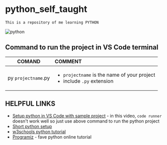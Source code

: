 # python_self_taught

`This is a repository of me learning PYTHON`

![python](https://user-images.githubusercontent.com/59627816/142021079-8dd6e9a9-4164-41ef-8e81-dd362d50c61b.gif)

## Command to run the project in VS Code terminal

| COMAND              | COMMENT                                                                                     |
| ------------------- | :------------------------------------------------------------------------------------------ |
| py `projectname`.py | <ul><li>`projectname` is the name of your project</li><li>include `.py` extension</li></ul> |

## HELPFUL LINKS

- [Setup python in VS Code with sample project](https://www.youtube.com/watch?v=AKVRkB0fot0) - in this video, `code runner` doesn't work well so just use above command to run the python project
- [Short python setup](https://www.youtube.com/watch?v=1-6vFzoiPBw)
- [w3schools python tutorial](https://www.w3schools.com/python/)
- [Programiz](https://www.programiz.com/python-programming/examples/calculator) - fave python online tutorial
